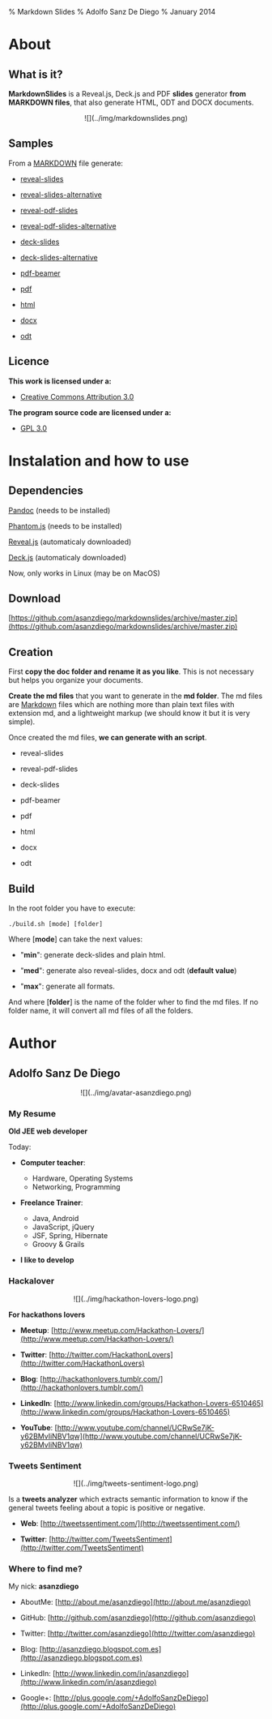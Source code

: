 % Markdown Slides
% Adolfo Sanz De Diego
% January 2014

# About

## What is it?

**MarkdownSlides** is a Reveal.js, Deck.js and PDF **slides** generator
  **from MARKDOWN files**, that also generate HTML, ODT and DOCX documents.

<div style="text-align:center">![](../img/markdownslides.png)</div>

## Samples

From a [MARKDOWN](https://raw.github.com/asanzdiego/markdownslides/master/doc/md/readme.md) file
  generate:


-  [reveal-slides](http://asanzdiego.github.io/markdownslides/doc/export/readme-reveal-slides.html)


-  [reveal-slides-alternative](http://asanzdiego.github.io/markdownslides/doc/export/readme-reveal-slides-alternative.html)


-  [reveal-pdf-slides](http://asanzdiego.github.io/markdownslides/doc/export/readme-reveal-slides.pdf)


-  [reveal-pdf-slides-alternative](http://asanzdiego.github.io/markdownslides/doc/export/readme-reveal-slides-alternative.pdf)


-  [deck-slides](http://asanzdiego.github.io/markdownslides/doc/export/readme-deck-slides.html)


-  [deck-slides-alternative](http://asanzdiego.github.io/markdownslides/doc/export/readme-deck-slides-alternative.html)


-  [pdf-beamer](http://asanzdiego.github.io/markdownslides/doc/export/readme-beamer.pdf)


-  [pdf](http://asanzdiego.github.io/markdownslides/doc/export/readme.pdf)


-  [html](http://asanzdiego.github.io/markdownslides/doc/export/readme.html)


-  [docx](http://asanzdiego.github.io/markdownslides/doc/export/readme.docx)


-  [odt](http://asanzdiego.github.io/markdownslides/doc/export/readme.odt)

## Licence

**This work is licensed under a:**


-  [Creative Commons Attribution 3.0](http://creativecommons.org/licenses/by-sa/3.0//)

**The program source code are licensed under a:**


-  [GPL 3.0](http://www.gnu.org/licenses/gpl.html)

# Instalation and how to use

## Dependencies

[Pandoc](http://johnmacfarlane.net/pandoc/) (needs to be installed)

[Phantom.js](http://phantomjs.org) (needs to be installed)

[Reveal.js](http://lab.hakim.se/reveal-js/#/) (automaticaly downloaded)

[Deck.js](http://imakewebthings.com/deck.js/) (automaticaly downloaded)

Now, only works in Linux (may be on MacOS)

## Download

[https://github.com/asanzdiego/markdownslides/archive/master.zip](https://github.com/asanzdiego/markdownslides/archive/master.zip)

## Creation

First **copy the doc folder and rename it as you like**. This is not necessary but
  helps you organize your documents.

**Create the md files** that you want to generate in the **md folder**.
  The md files are [Markdown](http://en.wikipedia.org/wiki/Markdown) files
  which are nothing more than plain text files with extension md,
  and a lightweight markup (we should know it but it is very simple).

Once created the md files, **we can generate with an script**.


-  reveal-slides


-  reveal-pdf-slides


-  deck-slides


-  pdf-beamer


-  pdf


-  html


-  docx


-  odt

## Build

In the root folder you have to execute:
~~~
./build.sh [mode] [folder]
~~~

Where [**mode**] can take the next values:


-  "**min**": generate deck-slides and plain html.


-  "**med**": generate also reveal-slides, docx and odt (**default value**)


-  "**max**": generate all formats.

And where [**folder**] is the name of the folder wher to find
  the md files. If no folder name, it will convert all md files of all the folders.

# Author

## Adolfo Sanz De Diego

<div style="text-align:center">![](../img/avatar-asanzdiego.png)</div>

### My Resume

**Old JEE web developer**

Today:


-  **Computer teacher**:
    - Hardware, Operating Systems
    - Networking, Programming


-  **Freelance Trainer**:
    - Java, Android
    - JavaScript, jQuery
    - JSF, Spring, Hibernate
    - Groovy & Grails


-  **I like to develop**

### Hackalover

<div style="text-align:center">![](../img/hackathon-lovers-logo.png)</div>


**For hackathons lovers**


-  **Meetup**: [http://www.meetup.com/Hackathon-Lovers/](http://www.meetup.com/Hackathon-Lovers/)


-  **Twitter**: [http://twitter.com/HackathonLovers](http://twitter.com/HackathonLovers)


-  **Blog**: [http://hackathonlovers.tumblr.com/](http://hackathonlovers.tumblr.com/)


-  **LinkedIn**: [http://www.linkedin.com/groups/Hackathon-Lovers-6510465](http://www.linkedin.com/groups/Hackathon-Lovers-6510465)


-  **YouTube**: [http://www.youtube.com/channel/UCRwSe7jK-y62BMvIiNBV1qw](http://www.youtube.com/channel/UCRwSe7jK-y62BMvIiNBV1qw)

### Tweets Sentiment

<div style="text-align:center">![](../img/tweets-sentiment-logo.png)</div>


Is a **tweets analyzer** which extracts semantic information to know
if the general tweets feeling about a topic is positive or negative.


-  **Web**: [http://tweetssentiment.com/](http://tweetssentiment.com/)


-  **Twitter**: [http://twitter.com/TweetsSentiment](http://twitter.com/TweetsSentiment)

### Where to find me?

My nick: **asanzdiego**


-  AboutMe:  [http://about.me/asanzdiego](http://about.me/asanzdiego)


-  GitHub:   [http://github.com/asanzdiego](http://github.com/asanzdiego)


-  Twitter:  [http://twitter.com/asanzdiego](http://twitter.com/asanzdiego)


-  Blog:     [http://asanzdiego.blogspot.com.es](http://asanzdiego.blogspot.com.es)


-  LinkedIn: [http://www.linkedin.com/in/asanzdiego](http://www.linkedin.com/in/asanzdiego)


-  Google+:  [http://plus.google.com/+AdolfoSanzDeDiego](http://plus.google.com/+AdolfoSanzDeDiego)
